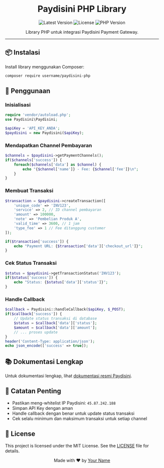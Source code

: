 <h1 align="center">Paydisini PHP Library</h1>

<p align="center">
  <img src="https://img.shields.io/packagist/v/username/paydisini-php?style=flat-square" alt="Latest Version">
  <img src="https://img.shields.io/packagist/l/username/paydisini-php?style=flat-square" alt="License">
  <img src="https://img.shields.io/packagist/php-v/username/paydisini-php?style=flat-square" alt="PHP Version">
</p>

<p align="center">
  Library PHP untuk integrasi Paydisini Payment Gateway.
</p>

---

<h2>📦 Instalasi</h2>

<p>Install library menggunakan Composer:</p>

```bash
composer require username/paydisini-php
```
<h2>🚀 Penggunaan</h2><h3>Inisialisasi</h3>

```php
require 'vendor/autoload.php';
use Paydisini\Paydisini;

$apiKey = 'API_KEY_ANDA';
$paydisini = new Paydisini($apiKey);
```
<h3>Mendapatkan Channel Pembayaran</h3>

```php
$channels = $paydisini->getPaymentChannels();
if($channels['success']) {
    foreach($channels['data'] as $channel) {
        echo "{$channel['name']} - Fee: {$channel['fee']}\n";
    }
}
```
<h3>Membuat Transaksi</h3>

```php
$transaction = $paydisini->createTransaction([
    'unique_code' => 'INV123',
    'service' => 2, // ID channel pembayaran
    'amount' => 100000,
    'note' => 'Pembelian Produk A',
    'valid_time' => 3600, // 1 jam
    'type_fee' => 1 // Fee ditanggung customer
]);

if($transaction['success']) {
    echo "Payment URL: {$transaction['data']['checkout_url']}";
}
```
<h3>Cek Status Transaksi</h3>

```php
$status = $paydisini->getTransactionStatus('INV123');
if($status['success']) {
    echo "Status: {$status['data']['status']}";
}
```
<h3>Handle Callback</h3>

```php
$callback = Paydisini::handleCallback($apiKey, $_POST);
if($callback['success']) {
    // Update status transaksi di database
    $status = $callback['data']['status'];
    $amount = $callback['data']['amount'];
    // ... proses update
}
header('Content-Type: application/json');
echo json_encode(['success' => true]);
```

<h2>📚 Dokumentasi Lengkap</h2><p>Untuk dokumentasi lengkap, lihat <a href="https://paydisini.co.id">dokumentasi resmi Paydisini</a>.</p>
<h2>📝 Catatan Penting</h2><ul> <li>Pastikan meng-whitelist IP Paydisini: <code>45.87.242.188</code></li> <li>Simpan API Key dengan aman</li> <li>Handle callback dengan benar untuk update status transaksi</li> <li>Cek selalu minimum dan maksimum transaksi untuk setiap channel</li> </ul>
<h2>📜 License</h2><p>This project is licensed under the MIT License. See the <a href="LICENSE">LICENSE</a> file for details.</p><p align="center"> Made with ❤️ by <a href="https://github.com/username">Your Name</a> </p>
